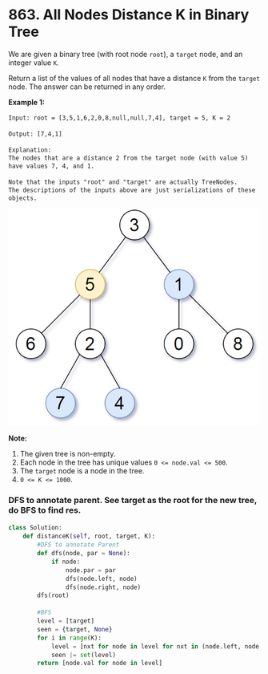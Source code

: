 # 863. All Nodes Distance K in Binary Tree

We are given a binary tree \(with root node `root`\), a `target` node, and an integer value `K`.

Return a list of the values of all nodes that have a distance `K` from the `target` node.  The answer can be returned in any order.

**Example 1:**

```text
Input: root = [3,5,1,6,2,0,8,null,null,7,4], target = 5, K = 2

Output: [7,4,1]

Explanation: 
The nodes that are a distance 2 from the target node (with value 5)
have values 7, 4, and 1.

Note that the inputs "root" and "target" are actually TreeNodes.
The descriptions of the inputs above are just serializations of these objects.
```

![](../../.gitbook/assets/image%20%2827%29.png)

**Note:**

1. The given tree is non-empty.
2. Each node in the tree has unique values `0 <= node.val <= 500`.
3. The `target` node is a node in the tree.
4. `0 <= K <= 1000`.

### DFS to annotate parent. See target as the root for the new tree, do BFS to find res.

```python
class Solution:
    def distanceK(self, root, target, K):
        #DFS to annotate Parent
        def dfs(node, par = None):
            if node:
                node.par = par
                dfs(node.left, node)
                dfs(node.right, node)
        dfs(root)

        #BFS
        level = [target]
        seen = {target, None}
        for i in range(K):
            level = [nxt for node in level for nxt in (node.left, node.right, node.par) if nxt not in seen]
            seen |= set(level)
        return [node.val for node in level]
```

